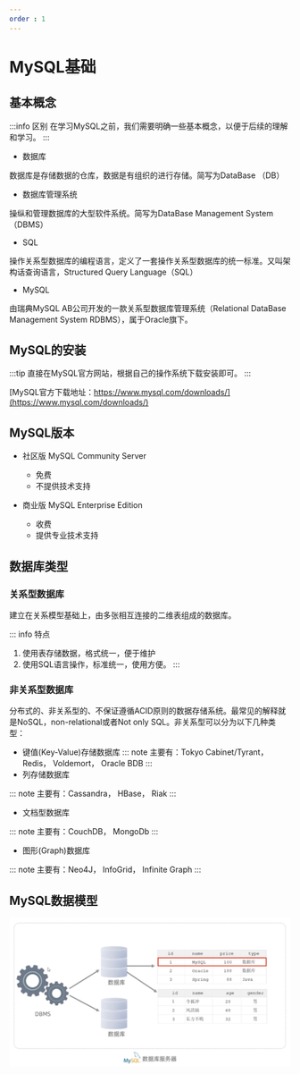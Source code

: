 ```yaml
---
order : 1
---
```

# MySQL基础

## 基本概念

:::info 区别
在学习MySQL之前，我们需要明确一些基本概念，以便于后续的理解和学习。
:::

- 数据库

数据库是存储数据的仓库，数据是有组织的进行存储。简写为DataBase （DB）

- 数据库管理系统

操纵和管理数据库的大型软件系统。简写为DataBase Management System （DBMS）

- SQL

操作关系型数据库的编程语言，定义了一套操作关系型数据库的统一标准。又叫架构话查询语言，Structured Query Language（SQL）

- MySQL

由瑞典MySQL AB公司开发的一款关系型数据库管理系统（Relational DataBase Management System RDBMS），属于Oracle旗下。

## MySQL的安装

:::tip 
直接在MySQL官方网站，根据自己的操作系统下载安装即可。
:::

[MySQL官方下载地址：https://www.mysql.com/downloads/](https://www.mysql.com/downloads/)

## MySQL版本

- 社区版 MySQL Community Server
    - 免费
    - 不提供技术支持

- 商业版 MySQL Enterprise Edition
    - 收费
    - 提供专业技术支持

## 数据库类型

### 关系型数据库

建立在关系模型基础上，由多张相互连接的二维表组成的数据库。

::: info 特点
1. 使用表存储数据，格式统一，便于维护
2. 使用SQL语言操作，标准统一，使用方便。
::: 

### 非关系型数据库

分布式的、非关系型的、不保证遵循ACID原则的数据存储系统。最常见的解释就是NoSQL，non-relational或者Not only SQL。非关系型可以分为以下几种类型：


- 键值(Key-Value)存储数据库
::: note
主要有：Tokyo Cabinet/Tyrant， Redis， Voldemort， Oracle BDB
:::
- 列存储数据库

::: note 
主要有：Cassandra， HBase， Riak
::: 
- 文档型数据库

::: note
主要有：CouchDB， MongoDb
:::
- 图形(Graph)数据库

::: note 
主要有：Neo4J， InfoGrid， Infinite Graph
:::

## MySQL数据模型

![MySQL数据模型](../../../assets/mysql-base/2023-04-08-23-50-11.png)